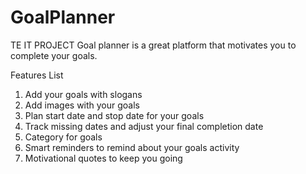 # GoalPlanner
TE IT PROJECT
Goal planner is a great platform that motivates you to complete your goals.

Features List 

1. Add your goals with slogans
2. Add images with your goals 
3. Plan start date and stop date for your goals
4. Track missing dates and adjust your final completion date
5. Category for goals 
6. Smart reminders to remind about your goals activity 
7. Motivational quotes to keep you going 
